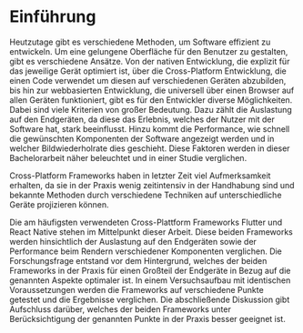 # Einführung

Heutzutage gibt es verschiedene Methoden, um Software effizient zu entwickeln. Um eine gelungene Oberfläche für den Benutzer zu gestalten, gibt es verschiedene Ansätze. Von der nativen Entwicklung, die explizit für das jeweilige Gerät optimiert ist, über die Cross-Platform Entwicklung, die einen Code verwendet um diesen auf verschiedenen Geräten abzubilden, bis hin zur webbasierten Entwicklung, die universell über einen Browser auf allen Geräten funktioniert, gibt es für den Entwickler diverse Möglichkeiten. Dabei sind viele Kriterien von großer Bedeutung. Dazu zählt die Auslastung auf den Endgeräten, da diese das Erlebnis, welches der Nutzer mit der Software hat, stark beeinflusst. Hinzu kommt die Performance, wie schnell die gewünschten Komponenten der Software angezeigt werden und in welcher Bildwiederholrate dies geschieht. Diese Faktoren werden in dieser Bachelorarbeit näher beleuchtet und in einer Studie verglichen.

Cross-Platform Frameworks haben in letzter Zeit viel Aufmerksamkeit erhalten, da sie in der Praxis wenig zeitintensiv in der Handhabung sind und bekannte Methoden durch verschiedene Techniken auf unterschiedliche Geräte projizieren können.

Die am häufigsten verwendeten Cross-Plattform Frameworks Flutter und React Native stehen im Mittelpunkt dieser Arbeit. Diese beiden Frameworks werden hinsichtlich der Auslastung auf den Endgeräten sowie der Performance beim Rendern verschiedener Komponenten verglichen. Die Forschungsfrage entstand vor dem Hintergrund, welches der beiden Frameworks in der Praxis für einen Großteil der Endgeräte in Bezug auf die genannten Aspekte optimaler ist. In einem Versuchsaufbau mit identischen Voraussetzungen werden die Frameworks auf verschiedene Punkte getestet und die Ergebnisse verglichen. Die abschließende Diskussion gibt Aufschluss darüber, welches der beiden Frameworks unter Berücksichtigung der genannten Punkte in der Praxis besser geeignet ist.